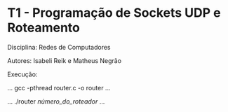 # T1 - Programação de Sockets UDP e Roteamento

Disciplina: Redes de Computadores

Autores: Isabeli Reik e Matheus Negrão

Execução:

...
gcc -pthread router.c -o router
...

...
./router *número_do_roteador*
...